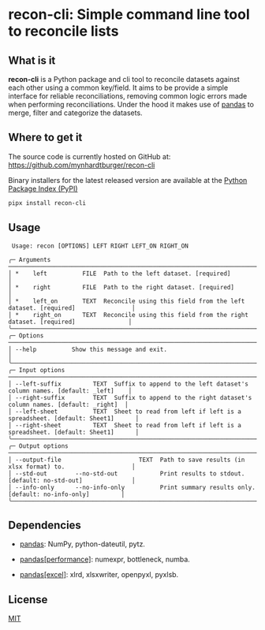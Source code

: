 # recon-cli: Simple command line tool to reconcile lists

## What is it

**recon-cli** is a Python package and cli tool to reconcile datasets against each other using a common key/field. It aims to be provide a simple interface for reliable reconciliations, removing common logic errors made when performing reconciliations. Under the hood it makes use of [pandas](https://github.com/pandas-dev/pandas) to merge, filter and categorize the datasets.

## Where to get it

The source code is currently hosted on GitHub at: https://github.com/mynhardtburger/recon-cli

Binary installers for the latest released version are available at the [Python
Package Index (PyPI)](https://pypi.org/project/recon-cli)

```sh
pipx install recon-cli
```

## Usage

```plaintext
 Usage: recon [OPTIONS] LEFT RIGHT LEFT_ON RIGHT_ON

╭─ Arguments ──────────────────────────────────────────────────────────────────────────────────────────╮
│ *    left          FILE  Path to the left dataset. [required]                                        │
│ *    right         FILE  Path to the right dataset. [required]                                       │
│ *    left_on       TEXT  Reconcile using this field from the left dataset. [required]                │
│ *    right_on      TEXT  Reconcile using this field from the right dataset. [required]               │
╰──────────────────────────────────────────────────────────────────────────────────────────────────────╯
╭─ Options ────────────────────────────────────────────────────────────────────────────────────────────╮
│ --help          Show this message and exit.                                                          │
╰──────────────────────────────────────────────────────────────────────────────────────────────────────╯
╭─ Input options ──────────────────────────────────────────────────────────────────────────────────────╮
│ --left-suffix         TEXT  Suffix to append to the left dataset's column names. [default: _left]    │
│ --right-suffix        TEXT  Suffix to append to the right dataset's column names. [default: _right]  │
│ --left-sheet          TEXT  Sheet to read from left if left is a spreadsheet. [default: Sheet1]      │
│ --right-sheet         TEXT  Sheet to read from left if left is a spreadsheet. [default: Sheet1]      │
╰──────────────────────────────────────────────────────────────────────────────────────────────────────╯
╭─ Output options ─────────────────────────────────────────────────────────────────────────────────────╮
│ --output-file                      TEXT  Path to save results (in xlsx format) to.                   │
│ --std-out        --no-std-out            Print results to stdout. [default: no-std-out]              │
│ --info-only      --no-info-only          Print summary results only. [default: no-info-only]         │
╰──────────────────────────────────────────────────────────────────────────────────────────────────────╯
```

## Dependencies

- [pandas](https://pandas.pydata.org/pandas-docs/stable/getting_started/install.html#required-dependencies): NumPy, python-dateutil, pytz.

- [pandas[performance]](https://pandas.pydata.org/pandas-docs/stable/getting_started/install.html#performance-dependencies-recommended): numexpr, bottleneck, numba.
- [pandas[excel]](https://pandas.pydata.org/pandas-docs/stable/getting_started/install.html#excel-files): xlrd, xlsxwriter, openpyxl, pyxlsb.

## License

[MIT](LICENSE)
